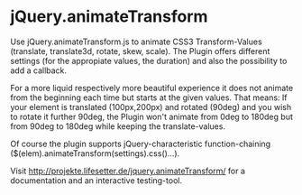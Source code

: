jQuery.animateTransform
=======================

Use jQuery.animateTransform.js to animate CSS3 Transform-Values (translate, translate3d, rotate, skew, scale). 
The Plugin offers different settings (for the appropiate values, the duration) and also the possibility to add a callback.

For a more liquid respectively more beautiful experience it does not animate from the beginning each time but starts at
the given values. That means:
If your element is translated (100px,200px) and rotated (90deg) and you wish to rotate it further 90deg,
the Plugin won't animate from 0deg to 180deg but from 90deg to 180deg while keeping the translate-values.

Of course the plugin supports jQuery-characteristic function-chaining ($(elem).animateTransform(settings).css()...).

Visit http://projekte.lifesetter.de/jquery.animateTransform/ for a documentation and an interactive testing-tool.
